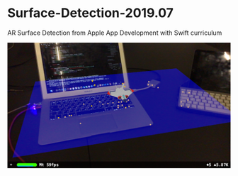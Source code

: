 # Surface-Detection-2019.07
AR Surface Detection from Apple App Development with Swift curriculum

![Screenshot](https://github.com/dbystruev/Surface-Detection-2019.07/blob/master/Surface%20Detection/art.scnassets/screenshot.png?raw=true)
